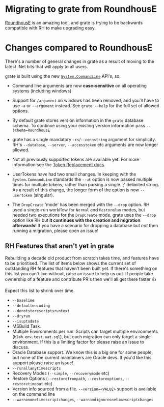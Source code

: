 # Migrating to grate from RoundhousE

[RoundhousE](https://github.com/chucknorris/roundhouse) is an amazing tool, and grate is trying to be backwards compatible with RH to make upgrading easy.

# Changes compared to RoundhousE

There's a number of general changes in grate as a result of moving to the latest .Net bits that will apply to all users.

grate is built using the new [`System.CommandLine`](https://github.com/dotnet/command-line-api) API's, so:
- Command line arguments are now **case-sensitive** on all operating systems (including windows)
- Support for `/argument` on windows has been removed, and you'll have to use `-a` or `--argument` instead.  See `grate --help` for the full set of allowed options.

- By default grate stores version information in the `grate` database schema.  To continue using your existing version information pass `--schema=RoundhousE`
- grate has a single mandatory `-cs`/`--connstring` argument for simplicity.  RH's `--database`, `--server`, `--accesstoken` etc arguments are now longer allowed.

- Not all previously supported tokens are available yet.  For more information see the [Token Replacement docs](TokenReplacement.md).
- UserTokens have had two small changes.  In keeping with the `System.CommandLine` standards the `--ut` option is now passed multiple times for multiple tokens, rather than parsing a single ';' delimited string.  As a result of this change, the longer form of the option is now `--usertoken` (singular).

- The `DropCreate` 'mode' has been merged with the `--drop` option. RH used a single-run workflow for `Normal` and `RestoreRun` modes, but needed two executions for the `DropCreate` mode.  grate uses the `--drop` option like RH but **it continues with the creation and migration afterwards**! If you have a scenario for dropping a database but _not_ then running a migration, please open an issue!


## RH Features that aren't yet in grate

Rebuilding a decade old product from scratch takes time, and features have to be prioritised. The list of items below shows the current set of outstanding RH features that haven't been built yet.  If there's something on this list you can't live without, raise an issue to help us out.  If people take ownership of a feature and contribute PR's then we'll all get there faster 👍

Expect this list to shrink over time.

- `--baseline`
- `--defaultencoding`
- `--donotstorescriptsruntext`
- `--dryrun`
- `--isuptodate`
- MSBuild Task.
- Multiple Environments per run. Scripts can target multiple environments (`blah.env.test.uat.sql`), but each migration can only target a single environment.  If this is a limiting factor for please raise an issue to discuss.
- Oracle Database support.  We know this is a big one for some people, but none of the current maintainers are Oracle devs.  If you'd like this support please raise an issue!
- `--runallanytimescripts`
- Recovery Modes (`--simple`, `--recoverymode` etc)
- Restore Options (`--restorefrompath`, `--restoreoptions`, `--restoretimeout` etc)
- Version info sourced from a file.  `--version=<VALUE>` support is available on the command line
- `--warnononetimescriptchanges`, `--warnandignoreonetimescriptchanges`




